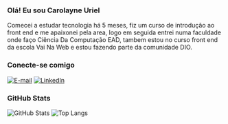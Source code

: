 ### Olá! Eu sou Carolayne Uriel
Comecei a estudar tecnologia há 5 meses, fiz um curso de introdução ao front end e me apaixonei pela area, logo em seguida entrei numa faculdade onde faço Ciência Da Computação EAD, tambem estou no curso front end da escola Vai Na Web e estou fazendo parte da comunidade DIO.

### Conecte-se comigo
[![E-mail](https://img.shields.io/badge/-Email-000?style=for-the-badge&logo=microsoft-outlook&logoColor=E94D5F)](mailto:caroluriel@outlook.com)
[![LinkedIn](https://img.shields.io/badge/-LinkedIn-000?style=for-the-badge&logo=linkedin&logoColor=30A3DC)](www.linkedin.com/in/carolayne-uriel-desenvolvedora)

### GitHub Stats
![GitHub Stats](https://github-readme-stats.vercel.app/api?username=CarolayneUriel&theme=transparent&bg_color=000&border_color=30A3DC&show_icons=true&icon_color=30A3DC&title_color=E94D5F&text_color=FFF)
![Top Langs](https://github-readme-stats-git-masterrstaa-rickstaa.vercel.app/api/top-langs/?username=CarolayneUriel&layout=compact&bg_color=000&border_color=30A3DC&title_color=E94D5F&text_color=FFF)



